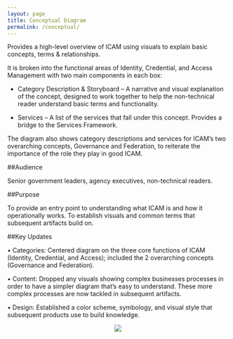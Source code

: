 ```yaml
---
layout: page
title: Conceptual Diagram
permalink: /conceptual/
---
```

Provides a high-level overview of ICAM using visuals to explain basic concepts, terms & relationships.

It is broken into the functional areas of Identity, Credential, and Access Management with two main components in each box:

*	Category Description & Storyboard – A narrative and visual explanation of the concept, designed to work together to help the non-technical reader understand basic terms and functionality.

*	Services – A list of the services that fall under this concept. Provides a bridge to the Services Framework.

The diagram also shows category descriptions and services for ICAM’s two overarching concepts,
Governance and Federation, to reiterate the importance of the role they play in good ICAM.

##Audience

Senior government leaders, agency executives, non-technical readers.

##Purpose

To provide an entry point to understanding what ICAM is and how it operationally works. To establish visuals and common terms that subsequent artifacts build on.

##Key Updates

•	Categories: Centered diagram on the three core functions of ICAM (Identity, Credential, and Access); included the 2 overarching concepts (Governance and Federation).

•	Content: Dropped any visuals showing complex businesses processes in order to have a simpler diagram that’s easy to understand.  These more complex processes are now tackled in subsequent artifacts.

•	Design: Established a color scheme, symbology, and visual style that subsequent products use to build knowledge.

<div style="text-align:center"><img src="{{site.baseurl}}/img/ConceptualDiagram.png"/></div>
